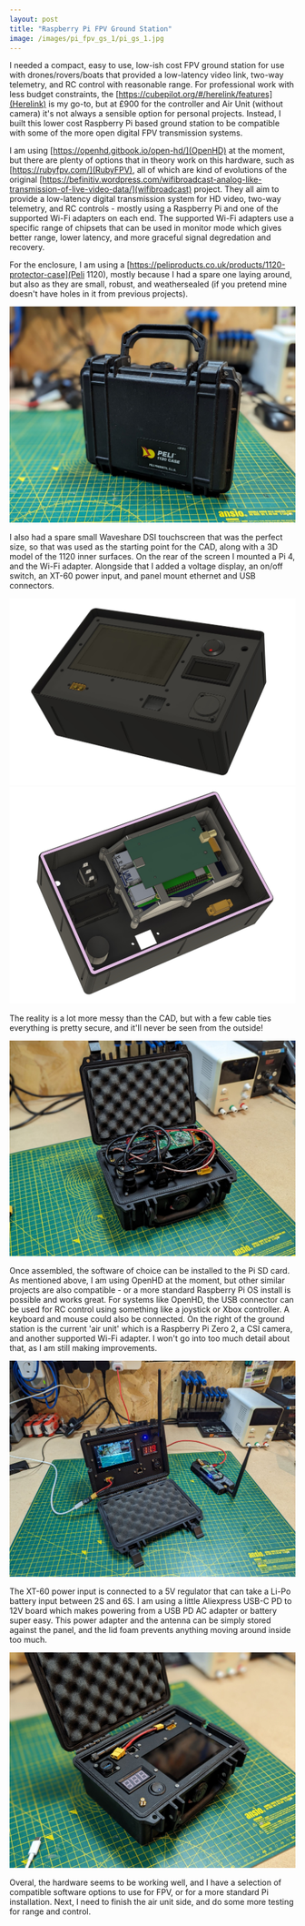 ```yaml
---
layout: post
title: "Raspberry Pi FPV Ground Station"
image: /images/pi_fpv_gs_1/pi_gs_1.jpg
---
```


I needed a compact, easy to use, low-ish cost FPV ground station for use with drones/rovers/boats that provided a low-latency video link, two-way telemetry, and RC control with reasonable range. For professional work with less budget constraints, the [https://cubepilot.org/#/herelink/features](Herelink) is my go-to, but at £900 for the controller and Air Unit (without camera) it's not always a sensible option for personal projects. Instead, I built this lower cost Raspberry Pi based ground station to be compatible with some of the more open digital FPV transmission systems.

I am using [https://openhd.gitbook.io/open-hd/](OpenHD) at the moment, but there are plenty of options that in theory work on this hardware, such as [https://rubyfpv.com/](RubyFPV), all of which are kind of evolutions of the original [https://befinitiv.wordpress.com/wifibroadcast-analog-like-transmission-of-live-video-data/](wifibroadcast) project. They all aim to provide a low-latency digital transmission system for HD video, two-way telemetry, and RC controls - mostly using a Raspberry Pi and one of the supported Wi-Fi adapters on each end. The supported Wi-Fi adapters use a specific range of chipsets that can be used in monitor mode which gives better range, lower latency, and more graceful signal degredation and recovery.

For the enclosure, I am using a [https://peliproducts.co.uk/products/1120-protector-case](Peli 1120), mostly because I had a spare one laying around, but also as they are small, robust, and weathersealed (if you pretend mine doesn't have holes in it from previous projects).

<img src="/images/pi_fpv_gs_1/pi_gs_outer.jpg" alt="" class="inline">

I also had a spare small Waveshare DSI touchscreen that was the perfect size, so that was used as the starting point for the CAD, along with a 3D model of the 1120 inner surfaces. On the rear of the screen I mounted a Pi 4, and the Wi-Fi adapter. Alongside that I added a voltage display, an on/off switch, an XT-60 power input, and panel mount ethernet and USB connectors.

<img src="/images/pi_fpv_gs_1/pi_gs_cad_front.jpg" alt="" class="inline">
<img src="/images/pi_fpv_gs_1/pi_gs_cad_rear.jpg" alt="" class="inline">

The reality is a lot more messy than the CAD, but with a few cable ties everything is pretty secure, and it'll never be seen from the outside!

<img src="/images/pi_fpv_gs_1/pi_gs_wiring.jpg" alt="" class="inline">

Once assembled, the software of choice can be installed to the Pi SD card. As mentioned above, I am using OpenHD at the moment, but other similar projects are also compatible - or a more standard Raspberry Pi OS install is possible and works great. For systems like OpenHD, the USB connector can be used for RC control using something like a joystick or Xbox controller. A keyboard and mouse could also be connected. On the right of the ground station is the current 'air unit' which is a Raspberry Pi Zero 2, a CSI camera, and another supported Wi-Fi adapter. I won't go into too much detail about that, as I am still making improvements.

<img src="/images/pi_fpv_gs_1/pi_gs_overview.jpg" alt="" class="inline">

The XT-60 power input is connected to a 5V regulator that can take a Li-Po battery input between 2S and 6S. I am using a little Aliexpress USB-C PD to 12V board which makes powering from a USB PD AC adapter or battery super easy. This power adapter and the antenna can be simply stored against the panel, and the lid foam prevents anything moving around inside too much.

<img src="/images/pi_fpv_gs_1/pi_gs_packed.jpg" alt="" class="inline">

Overal, the hardware seems to be working well, and I have a selection of compatible software options to use for FPV, or for a more standard Pi installation. Next, I need to finish the air unit side, and do some more testing for range and control.
